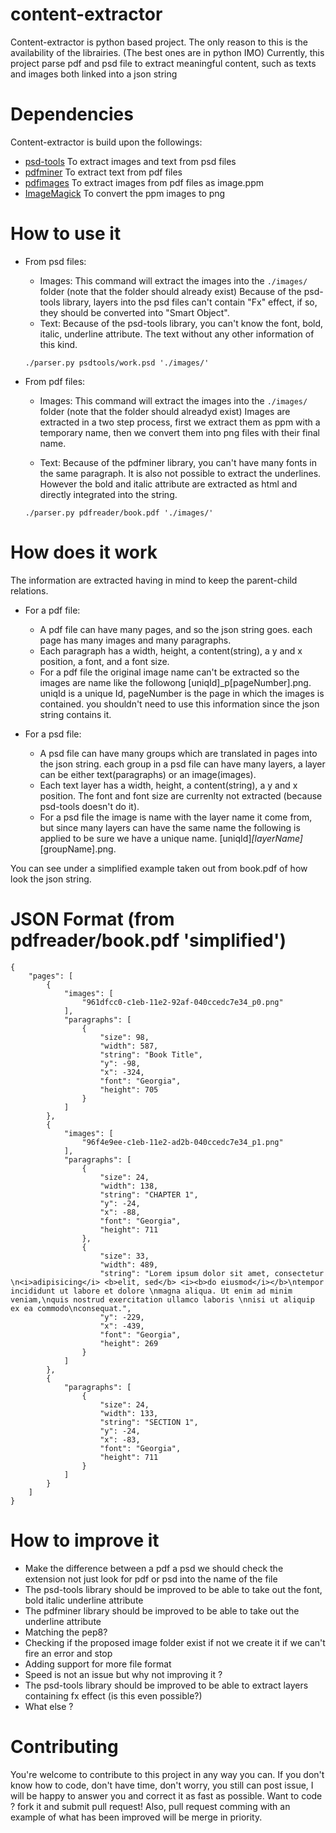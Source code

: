 content-extractor
=================

Content-extractor is python based project. The only reason to this is the availability of the librairies. (The best ones are in python IMO)
Currently, this project parse pdf and psd file to extract meaningful content, such as texts and images both linked into a json string


Dependencies
=================

Content-extractor is build upon the followings:

- [psd-tools](https://pypi.python.org/pypi/psd-tools/) To extract images and text from psd files
- [pdfminer](http://www.unixuser.org/~euske/python/pdfminer/#intro) To extract text from pdf files
- [pdfimages](http://ubuntugenius.wordpress.com/2012/02/04/how-to-extract-images-from-pdf-documents-in-ubuntulinux/) To extract images from pdf files as image.ppm
- [ImageMagick](http://www.imagemagick.org/script/index.php) To convert the ppm images to png


How to use it
=================

 - From psd files:
   - Images: This command will extract the images into the `./images/` folder (note that the folder should already exist)
Because of the psd-tools library, layers into the psd files can't contain "Fx" effect, if so, they should be converted into "Smart Object".
   - Text: Because of the psd-tools library, you can't know the font, bold, italic, underline attribute. The text without any other information of this kind.
    
    `./parser.py psdtools/work.psd './images/'`

 - From pdf files:
   - Images: This command will extract the images into the `./images/` folder (note that the folder should alreadyd exist)
Images are extracted in a two step process, first we extract them as ppm with a temporary name, then we convert them into png files with their final name.

   - Text: Because of the pdfminer library, you can't have many fonts in the same paragraph. It is also not possible to extract the underlines. However the bold and italic attribute are extracted as html and directly integrated into the string.

    `./parser.py pdfreader/book.pdf './images/'`


How does it work
=================

The information are extracted having in mind to keep the parent-child relations.

 - For a pdf file:
    - A pdf file can have many pages, and so the json string goes. each page has many images and many paragraphs.
    - Each paragraph has a width, height, a content(string), a y and x position, a font, and a font size.
    - For a pdf file the original image name can't be extracted so the images are name like the followong [uniqId]_p[pageNumber].png. uniqId is a unique Id, pageNumber is the page in which the images is contained. you shouldn't need to use this information since the json string contains it.

 - For a psd file:
    - A psd file can have many groups which are translated in pages into the json string. each group in a psd file can have many layers, a layer can be either text(paragraphs) or an image(images).
    - Each text layer has a width, height, a content(string), a y and x position. The font and font size are currenlty not extracted (because psd-tools doesn't do it).
    - For a psd file the image is name with the layer name it come from, but since many layers can have the same name the following is applied to be sure we have a unique name. [uniqId]_[layerName]_[groupName].png.


You can see under a simplified example taken out from book.pdf of how look the json string.

JSON Format (from pdfreader/book.pdf 'simplified')
=================

    {
        "pages": [
            {
                "images": [
                    "961dfcc0-c1eb-11e2-92af-040ccedc7e34_p0.png"
                ],
                "paragraphs": [
                    {
                        "size": 98,
                        "width": 587,
                        "string": "Book Title",
                        "y": -98,
                        "x": -324,
                        "font": "Georgia",
                        "height": 705
                    }
                ]
            },
            {
                "images": [
                    "96f4e9ee-c1eb-11e2-ad2b-040ccedc7e34_p1.png"
                ],
                "paragraphs": [
                    {
                        "size": 24,
                        "width": 138,
                        "string": "CHAPTER 1",
                        "y": -24,
                        "x": -88,
                        "font": "Georgia",
                        "height": 711
                    },
                    {
                        "size": 33,
                        "width": 489,
                        "string": "Lorem ipsum dolor sit amet, consectetur \n<i>adipisicing</i> <b>elit, sed</b> <i><b>do eiusmod</i></b>\ntempor incididunt ut labore et dolore \nmagna aliqua. Ut enim ad minim veniam,\nquis nostrud exercitation ullamco laboris \nnisi ut aliquip ex ea commodo\nconsequat.",
                        "y": -229,
                        "x": -439,
                        "font": "Georgia",
                        "height": 269
                    }
                ]
            },
            {
                "paragraphs": [
                    {
                        "size": 24,
                        "width": 133,
                        "string": "SECTION 1",
                        "y": -24,
                        "x": -83,
                        "font": "Georgia",
                        "height": 711
                    }
                ]
            }
        ]
    }


How to improve it
=================

 - Make the difference between a pdf a psd we should check the extension not just look for pdf or psd into the name of the file
 - The psd-tools library should be improved to be able to take out the font, bold italic underline attribute
 - The pdfminer library should be improved to be able to take out the underline attribute
 - Matching the pep8?
 - Checking if the proposed image folder exist if not we create it if we can't fire an error and stop
 - Adding support for more file format
 - Speed is not an issue but why not improving it ?
 - The psd-tools library should be improved to be able to extract layers containing fx effect (is this even possible?)
 - What else ?

Contributing
=================

You're welcome to contribute to this project in any way you can. If you don't know how to code, don't have time, don't worry, you still can post issue, I will be happy to answer you and correct it as fast as possible.
Want to code ? fork it and submit pull request! Also, pull request comming with an example of what has been improved will be merge in priority.
